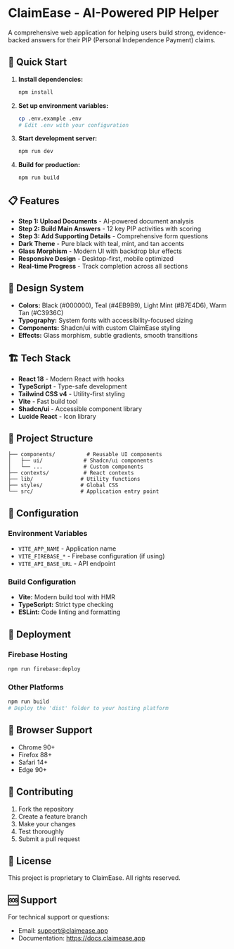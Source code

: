 # ClaimEase - AI-Powered PIP Helper

A comprehensive web application for helping users build strong, evidence-backed answers for their PIP (Personal Independence Payment) claims.

## 🚀 Quick Start

1. **Install dependencies:**
   ```bash
   npm install
   ```

2. **Set up environment variables:**
   ```bash
   cp .env.example .env
   # Edit .env with your configuration
   ```

3. **Start development server:**
   ```bash
   npm run dev
   ```

4. **Build for production:**
   ```bash
   npm run build
   ```

## 📋 Features

- **Step 1: Upload Documents** - AI-powered document analysis
- **Step 2: Build Main Answers** - 12 key PIP activities with scoring
- **Step 3: Add Supporting Details** - Comprehensive form questions
- **Dark Theme** - Pure black with teal, mint, and tan accents
- **Glass Morphism** - Modern UI with backdrop blur effects
- **Responsive Design** - Desktop-first, mobile optimized
- **Real-time Progress** - Track completion across all sections

## 🎨 Design System

- **Colors:** Black (#000000), Teal (#4EB9B9), Light Mint (#B7E4D6), Warm Tan (#C3936C)
- **Typography:** System fonts with accessibility-focused sizing
- **Components:** Shadcn/ui with custom ClaimEase styling
- **Effects:** Glass morphism, subtle gradients, smooth transitions

## 🏗️ Tech Stack

- **React 18** - Modern React with hooks
- **TypeScript** - Type-safe development
- **Tailwind CSS v4** - Utility-first styling
- **Vite** - Fast build tool
- **Shadcn/ui** - Accessible component library
- **Lucide React** - Icon library

## 📁 Project Structure

```
├── components/          # Reusable UI components
│   ├── ui/             # Shadcn/ui components
│   └── ...             # Custom components
├── contexts/           # React contexts
├── lib/               # Utility functions
├── styles/            # Global CSS
└── src/               # Application entry point
```

## 🔧 Configuration

### Environment Variables
- `VITE_APP_NAME` - Application name
- `VITE_FIREBASE_*` - Firebase configuration (if using)
- `VITE_API_BASE_URL` - API endpoint

### Build Configuration
- **Vite:** Modern build tool with HMR
- **TypeScript:** Strict type checking
- **ESLint:** Code linting and formatting

## 🚀 Deployment

### Firebase Hosting
```bash
npm run firebase:deploy
```

### Other Platforms
```bash
npm run build
# Deploy the 'dist' folder to your hosting platform
```

## 📱 Browser Support

- Chrome 90+
- Firefox 88+
- Safari 14+
- Edge 90+

## 🤝 Contributing

1. Fork the repository
2. Create a feature branch
3. Make your changes
4. Test thoroughly
5. Submit a pull request

## 📄 License

This project is proprietary to ClaimEase. All rights reserved.

## 🆘 Support

For technical support or questions:
- Email: support@claimease.app
- Documentation: https://docs.claimease.app